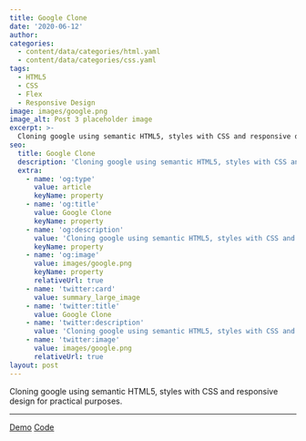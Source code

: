 ```yaml
---
title: Google Clone
date: '2020-06-12'
author: 
categories:
  - content/data/categories/html.yaml
  - content/data/categories/css.yaml
tags:
  - HTML5
  - CSS
  - Flex
  - Responsive Design
image: images/google.png
image_alt: Post 3 placeholder image
excerpt: >-
  Cloning google using semantic HTML5, styles with CSS and responsive design for practical purposes.
seo:
  title: Google Clone
  description: 'Cloning google using semantic HTML5, styles with CSS and responsive design for practical purposes.'
  extra:
    - name: 'og:type'
      value: article
      keyName: property
    - name: 'og:title'
      value: Google Clone
      keyName: property
    - name: 'og:description'
      value: 'Cloning google using semantic HTML5, styles with CSS and responsive design for practical purposes.'
      keyName: property
    - name: 'og:image'
      value: images/google.png
      keyName: property
      relativeUrl: true
    - name: 'twitter:card'
      value: summary_large_image
    - name: 'twitter:title'
      value: Google Clone
    - name: 'twitter:description'
      value: 'Cloning google using semantic HTML5, styles with CSS and responsive design for practical purposes.'
    - name: 'twitter:image'
      value: images/google.png
      relativeUrl: true
layout: post
---
```


Cloning google using semantic HTML5, styles with CSS and responsive design for practical purposes.

<hr>
<div class="section__actions btn-group">
<a href="https://christopherdavideh.github.io/GoogleClone/" target="_blank" rel="noopener" class="btn btn--green">Demo</a>
<a href="https://github.com/christopherdavideh/GoogleClone" target="_blank" rel="noopener" class="btn btn--github">Code</a>
</div>
